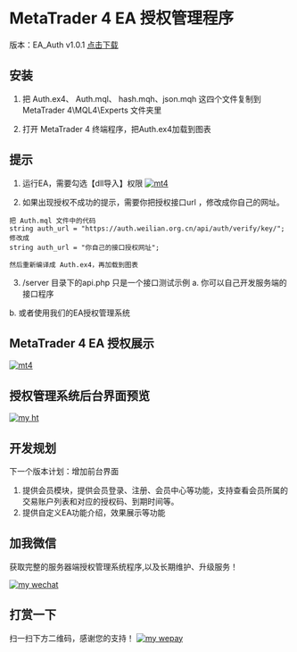 MetaTrader 4 EA 授权管理程序 
===============
版本：EA_Auth v1.0.1 [点击下载](https://github.com/tanzhenxing/EA_Auth/archive/1.0.1.zip)

## 安装

1. 把 Auth.ex4、 Auth.mql、 hash.mqh、json.mqh 这四个文件复制到 MetaTrader 4\MQL4\Experts 文件夹里

2. 打开 MetaTrader 4 终端程序，把Auth.ex4加载到图表

##  提示
1. 运行EA，需要勾选【dll导入】权限
[![mt4](https://wximg-10001398.file.myqcloud.com/cofan/dll.png)](http://auth.weilian.org.cn/)

2. 如果出现授权不成功的提示，需要你把授权接口url ，修改成你自己的网址。
~~~
把 Auth.mql 文件中的代码
string auth_url = "https://auth.weilian.org.cn/api/auth/verify/key/";
修改成 
string auth_url = "你自己的接口授权网址";

然后重新编译成 Auth.ex4，再加载到图表
~~~

3. /server 目录下的api.php 只是一个接口测试示例
a. 你可以自己开发服务端的接口程序

b. 或者使用我们的EA授权管理系统

## MetaTrader 4 EA 授权展示
[![mt4](https://wximg-10001398.file.myqcloud.com/cofan/mt4.png)](http://auth.weilian.org.cn/)

## 授权管理系统后台界面预览
[![my ht](https://wximg-10001398.file.myqcloud.com/cofan/ht.png)](http://auth.weilian.org.cn/)

## 开发规划
下一个版本计划：增加前台界面
1. 提供会员模块，提供会员登录、注册、会员中心等功能，支持查看会员所属的交易账户列表和对应的授权码、到期时间等。
2. 提供自定义EA功能介绍，效果展示等功能

##  加我微信
获取完整的服务器端授权管理系统程序,以及长期维护、升级服务！

[![my wechat](https://wximg-10001398.file.myqcloud.com/cofan/tan-zhen-xing.jpg)](http://auth.weilian.org.cn/)

##  打赏一下
扫一扫下方二维码，感谢您的支持！
[![my wepay](https://wximg-10001398.file.myqcloud.com/cofan/wepay.jpg)](http://auth.weilian.org.cn/)




